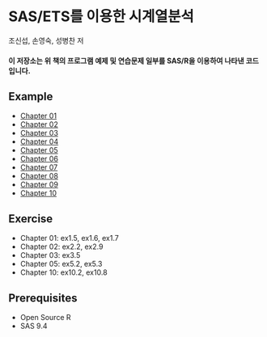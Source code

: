 # SAS/ETS를 이용한 시계열분석

조신섭, 손영숙, 성병찬 저

#### 이 저장소는 위 책의 프로그램 예제 및 연습문제 일부를 SAS/R을 이용하여 나타낸 코드입니다.

## Example

- [Chapter 01](https://github.com/Bricoler/time-series-analysis/tree/master/chapter01)
- [Chapter 02](https://github.com/Bricoler/time-series-analysis/tree/master/chapter02)
- [Chapter 03](https://github.com/Bricoler/time-series-analysis/tree/master/chapter03)
- [Chapter 04](https://github.com/Bricoler/time-series-analysis/tree/master/chapter04)
- [Chapter 05](https://github.com/Bricoler/time-series-analysis/tree/master/chapter05)
- [Chapter 06](https://github.com/Bricoler/time-series-analysis/tree/master/chapter06)
- [Chapter 07](https://github.com/Bricoler/time-series-analysis/tree/master/chapter07)
- [Chapter 08](https://github.com/Bricoler/time-series-analysis/tree/master/chapter08)
- [Chapter 09](https://github.com/Bricoler/time-series-analysis/tree/master/chapter09)
- [Chapter 10](https://github.com/Bricoler/time-series-analysis/tree/master/chapter10)

## Exercise

- Chapter 01: ex1.5, ex1.6, ex1.7
- Chapter 02: ex2.2, ex2.9
- Chapter 03: ex3.5
- Chapter 05: ex5.2, ex5.3
- Chapter 10: ex10.2, ex10.8

## Prerequisites

- Open Source R
- SAS 9.4
 
